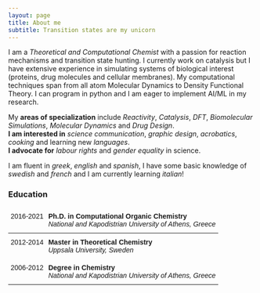 ```yaml
---
layout: page
title: About me
subtitle: Transition states are my unicorn
---
```


I am a _Theoretical and Computational Chemist_ with a passion for reaction mechanisms and transition state hunting. I currently work on catalysis but I have extensive experience in simulating systems of biological interest (proteins, drug molecules and cellular membranes). My computational techniques span from all atom Molecular Dynamics to Density Functional Theory. I can program in python and I am eager to implement AI/ML in my research.  

My **areas of specialization** include _Reactivity_, _Catalysis_, _DFT_, _Biomolecular Simulations_, _Molecular Dynamics_ and _Drug Design_.  
**I am interested in** _science communication_, _graphic design_, _acrobatics_, _cooking_ and learning new _languages_.  
**I advocate for** _labour rights_ and _gender equality_ in science.   

I am fluent in _greek_, _english_ and _spanish_, I have some basic knowledge of _swedish_ and _french_ and I am currently learning _italian_!


### Education

<style type="text/css">
.tg  {border:none;border-collapse:collapse;border-spacing:0;}
.tg td{border-style:solid;border-width:0px;font-family:Arial, sans-serif;font-size:14px;overflow:hidden;
  padding:10px 5px;word-break:normal;}
.tg th{border-style:solid;border-width:0px;font-family:Arial, sans-serif;font-size:14px;font-weight:normal;
  overflow:hidden;padding:10px 5px;word-break:normal;}
.tg .tg-lboi{border-color:inherit;text-align:left;vertical-align:middle}
.tg .tg-wp8o{border-color:#000000;text-align:center;vertical-align:top}
.tg .tg-0pky{border-color:inherit;text-align:left;vertical-align:top}
</style>
<table class="tg">
<thead>
  <tr>
    <th class="tg-wp8o">2016-2021</th>
    <th class="tg-0pky"><span style="font-weight:bold">Ph.D. in Computational Organic Chemistry</span><br><span style="font-style:italic">National and Kapodistrian University of Athens, Greece</span></th>
  </tr>
</thead>
<tbody>
  <tr>
    <td class="tg-wp8o">2012-2014</td>
    <td class="tg-0pky"><span style="font-weight:bold">Master in Theoretical Chemistry</span><br><span style="font-style:italic">Uppsala University, Sweden</span></td>
  </tr>
  <tr>
    <td class="tg-wp8o">2006-2012</td>
    <td class="tg-lboi"><span style="font-weight:bold">Degree in Chemistry</span><br><span style="font-style:italic">National and Kapodistrian University of Athens, Greece</span></td>
  </tr>
</tbody>
</table>
